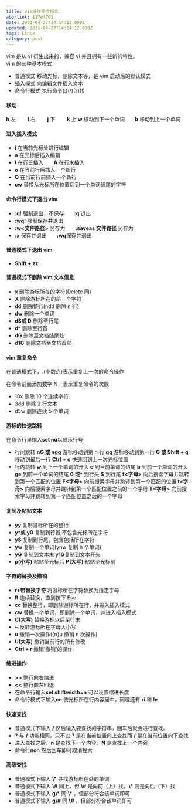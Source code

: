 ```yaml
---
title: vim操作命令指北
abbrlink: 117ef761
date: 2021-04-27T14:14:12.000Z
updated: 2021-04-27T14:14:12.000Z
tags: Linux
category: post
---
```


vim 是从 vi 衍生出来的，兼容 vi 并且拥有一些新的特性。  
vim 的三种基本模式

- 普通模式 移动光标，删除文本等，是 vim 启动后的默认模式
- 插入模式 向编辑文件插入文本
- 命令行模式 执行命令(:)(/)(?)(!)

<!--more-->

#### 移动

**h** 左　 　**l** 右　 　**j** 下　 　**k** 上
**w** 移动到下一个单词　　**b** 移动到上一个单词

#### 进入插入模式

- **i** 在当前光标处进行编辑
- **a** 在光标后插入编辑
- **I** 在行首插入　　**A** 在行末插入
- **o** 在当前行后插入一个新行
- **O** 在当前行前插入一个新行
- **cw** 替换从光标所在位置后到一个单词结尾的字符

#### 命令行模式下退出 vim

- **:q!** 强制退出，不保存　　**:q** 退出
- **:wq!** 强制保存并退出
- **:w<文件路径>** 另存为　　**:saveas 文件路径** 另存为
- **:x** 保存并退出　　**:wq**保存并退出

#### 普通模式下退出 vim

- **Shift + zz**

#### 普通模式下删除 vim 文本信息

- **x** 删除游标所在的字符(Delete 同)
- **X** 删除游标所在的前一个字符
- **dd** 删除整行(ndd 删除 n 行)
- **dw** 删除一个单词
- **d$或 D** 删除至行尾
- **d^** 删除至行首
- **dG** 删除至文档结尾处
- **d1G** 删除文档至文档首部

#### vim 重复命令

在普通模式下，.(小数点)表示重复上一次的命令操作

在命令前面添加数字 N，表示重复命令的次数

- 10x 删除 10 个连续字符
- 3dd 删除 3 行文本
- d5w 删除连续 5 个单词

#### 游标的快速跳转

在命令行里输入**set nu**以显示行号

- 行间跳转
  **nG 或 ngg** 游标移动到第 n 行
  **gg** 游标移动到第一行
  **G 或 Shift + g** 移动到最后一行
  **Ctrl + o** 快速回到上一次光标位置
- 行内跳转
  **w** 到下一个单词的开头
  **e** 到当前单词的结尾
  **b** 到前一个单词的开头
  **ge** 到前一个单词的结尾
  **0 或^** 到行头 **$** 到行尾
  **f<字母>** 向后搜索字母并跳转到第一个匹配的位置
  **F<字母>** 向前搜索字母并跳转到第一个匹配的位置
  **t<字母>** 向后搜索字母并跳转到第一个匹配位置之前的一个字母
  **T<字母>** 向前搜索字母并跳转到第一个匹配位置之后的一个字母

#### 复制及粘贴文本

- **yy** 复制游标所在的整行
- **y^或 y0** 复制到行首,不包含光标所在字符
- **y$** 复制到行尾，包含包括所在字符
- **yw** 复制一个单词(ynw 复制 n 个单词)
- **yG** 复制到文本末 **y1G**复制到文本开头
- **p(小写)** 粘贴至光标后 **P(大写)** 粘贴至光标前

#### 字符的替换及撤销

- **r+带替换字符** 将游标所在字符替换为指定字母
- **R** 连续替换，直到按下 Esc
- **cc** 替换整行，即删除游标所在行，并进入插入模式
- **cw** 替换一个单词，即删除一个单词，并进入插入模式
- **C(大写)** 替换游标以后至行末
- **~** 反转游标所在字母大小写
- **u** 撤销一次操作({n}u 撤销 n 次操作)
- **U(大写)** 撤销当前行的所有修改
- **Ctrl + r** 撤销'撤销'的操作

#### 缩进操作

- **>>** 整行向右缩进
- **<<** 整行向左回退
- 在命令行输入**set shiftwidth=n** 可以设置缩进长度
- 命令行模式下输入**ce** 使光标所在行内容居中，同理还有 **ri** 和 **le**

#### 快速查找

- 普通模式下输入 **/** 然后输入要查找的字符串，回车后就会进行查找。
- **?** 与 **/** 功能相同，只不过 **?** 是在当前位置向上查找而 **/** 是在当前位置向下查找
- 进入查找之后，**n** 是查找下一个内容，**N** 是查找上一个内容
- 命令行**noh** 然后回车即可取消搜索

#### 高级查找

- 普通模式下输入 **\\\*** 寻找游标所在处的单词
- 普通模式下输入 **\\\#** 同上，但 **\\\#** 是向前（上）找，**\\\*** 则是向后（下）找
- 普通模式下输入 **g\\\*** 同 **\\\*** ，但部分符合该单词即可
- 普通模式下输入 **g\\\#** 同 **\\\#** ，但部分符合该单词即可

